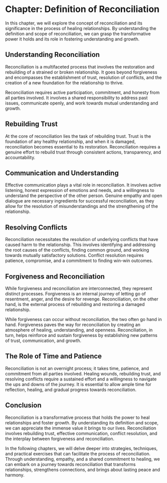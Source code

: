 Chapter: Definition of Reconciliation
=====================================

In this chapter, we will explore the concept of reconciliation and its significance in the process of healing relationships. By understanding the definition and scope of reconciliation, we can grasp the transformative power it holds and its role in fostering understanding and growth.

**Understanding Reconciliation**
--------------------------------

Reconciliation is a multifaceted process that involves the restoration and rebuilding of a strained or broken relationship. It goes beyond forgiveness and encompasses the establishment of trust, resolution of conflicts, and the creation of a new foundation for the relationship to thrive.

Reconciliation requires active participation, commitment, and honesty from all parties involved. It involves a shared responsibility to address past issues, communicate openly, and work towards mutual understanding and growth.

**Rebuilding Trust**
--------------------

At the core of reconciliation lies the task of rebuilding trust. Trust is the foundation of any healthy relationship, and when it is damaged, reconciliation becomes essential to its restoration. Reconciliation requires a genuine effort to rebuild trust through consistent actions, transparency, and accountability.

**Communication and Understanding**
-----------------------------------

Effective communication plays a vital role in reconciliation. It involves active listening, honest expression of emotions and needs, and a willingness to understand the perspective of the other person. Genuine empathy and open dialogue are necessary ingredients for successful reconciliation, as they allow for the resolution of misunderstandings and the strengthening of the relationship.

**Resolving Conflicts**
-----------------------

Reconciliation necessitates the resolution of underlying conflicts that have caused harm to the relationship. This involves identifying and addressing the root causes of the conflicts, finding common ground, and working towards mutually satisfactory solutions. Conflict resolution requires patience, compromise, and a commitment to finding win-win outcomes.

**Forgiveness and Reconciliation**
----------------------------------

While forgiveness and reconciliation are interconnected, they represent distinct processes. Forgiveness is an internal journey of letting go of resentment, anger, and the desire for revenge. Reconciliation, on the other hand, is the external process of rebuilding and restoring a damaged relationship.

While forgiveness can occur without reconciliation, the two often go hand in hand. Forgiveness paves the way for reconciliation by creating an atmosphere of healing, understanding, and openness. Reconciliation, in turn, helps reinforce and sustain forgiveness by establishing new patterns of trust, communication, and growth.

**The Role of Time and Patience**
---------------------------------

Reconciliation is not an overnight process; it takes time, patience, and commitment from all parties involved. Healing wounds, rebuilding trust, and resolving conflicts require a sustained effort and a willingness to navigate the ups and downs of the journey. It is essential to allow ample time for reflection, healing, and gradual progress towards reconciliation.

**Conclusion**
--------------

Reconciliation is a transformative process that holds the power to heal relationships and foster growth. By understanding its definition and scope, we can appreciate the immense value it brings to our lives. Reconciliation involves rebuilding trust, effective communication, conflict resolution, and the interplay between forgiveness and reconciliation.

In the following chapters, we will delve deeper into strategies, techniques, and practical exercises that can facilitate the process of reconciliation. Through understanding, empathy, and a shared commitment to healing, we can embark on a journey towards reconciliation that transforms relationships, strengthens connections, and brings about lasting peace and harmony.
